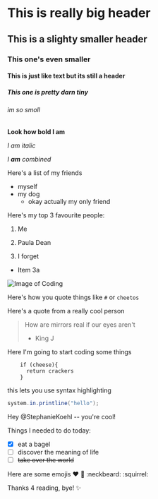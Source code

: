 # This is really big header
## This is a slighty smaller header
### This one's even smaller
#### This is just like text but its still a header
##### This one is pretty darn tiny
###### im so smoll

**Look how bold I am**

*I am italic*

*I __am__ combined*

Here's a list of my friends
* myself
* my dog
  - okay actually my only friend

Here's my top 3 favourite people:

1. Me

2. Paula Dean

3. I forget
  * Item 3a
  
 ![Image of Coding](https://tctechcrunch2011.files.wordpress.com/2015/04/codecode.jpg)
 
 Here's how you quote things like `#` or `cheetos` 
 
 Here's a quote from a really cool person
 
 > How are mirrors real if our eyes aren't
 > - King J
 
 Here I'm going to start coding some things
 
 ```
     if (cheese){
       return crackers
     }
 ```

this lets you use syntax highlighting

 ```java
 system.in.printline("hello");
 ````

Hey @StephanieKoehl -- you're cool!

Things I needed to do today:

- [x] eat a bagel
- [ ] discover the meaning of life
- [ ] ~~take over the world~~ 

Here are some emojis :heart: :girl: :neckbeard: :squirrel:

Thanks 4 reading, bye! :sparkles:
